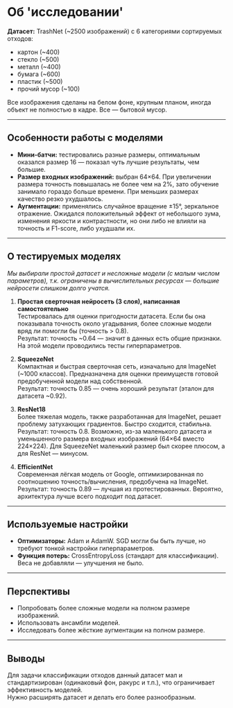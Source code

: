 # Об 'исследовании'

**Датасет:** TrashNet (~2500 изображений) с 6 категориями сортируемых отходов:  
- картон (~400)  
- стекло (~500)  
- металл (~400)  
- бумага (~600)  
- пластик (~500)  
- прочий мусор (~100)  

Все изображения сделаны на белом фоне, крупным планом, иногда объект не полностью в кадре. Все — бытовой мусор.

---

## Особенности работы с моделями

- **Мини-батчи:** тестировались разные размеры, оптимальным оказался размер 16 — показал чуть лучшие результаты, чем большие.  
- **Размер входных изображений:** выбран 64×64. При увеличении размера точность повышалась не более чем на 2%, зато обучение занимало гораздо больше времени. При меньших размерах качество резко ухудшалось.  
- **Аугментации:** применялись случайное вращение ±15°, зеркальное отражение. Ожидался положительный эффект от небольшого зума, изменения яркости и контрастности, но они либо не влияли на точность и F1-score, либо ухудшали их.

---

## О тестируемых моделях

*Мы выбирали простой датасет и несложные модели (с малым числом параметров), т.к. ограничены в вычислительных ресурсах — большие нейросети слишком долго учатся.*

1. **Простая сверточная нейросеть (3 слоя), написанная самостоятельно**  
   Тестировалась для оценки пригодности датасета. Если бы она показывала точность около угадывания, более сложные модели вряд ли помогли бы (точность > 0.8).  
   Результат: точность ~0.64 — значит в данных есть общие признаки. На этой модели проводились тесты гиперпараметров.

2. **SqueezeNet**  
   Компактная и быстрая сверточная сеть, изначально для ImageNet (~1000 классов). Предназначена для оценки преимуществ готовой предобученной модели над собственной.  
   Результат: точность 0.85 — очень хороший результат (эталон для датасета ~0.92).

3. **ResNet18**  
   Более тяжелая модель, также разработанная для ImageNet, решает проблему затухающих градиентов. Быстро сходится, стабильна.  
   Результат: точность 0.8. Возможно, из-за маленького датасета и уменьшенного размера входных изображений (64×64 вместо 224×224). Для SqueezeNet маленький размер был скорее плюсом, а для ResNet — минусом.

4. **EfficientNet**  
   Современная лёгкая модель от Google, оптимизированная по соотношению точность/вычисления, предобучена на ImageNet.  
   Результат: точность 0.89 — лучшая из протестированных. Вероятно, архитектура лучше всего подходит под датасет.

---

## Используемые настройки

- **Оптимизаторы:** Adam и AdamW. SGD могли бы быть лучше, но требуют тонкой настройки гиперпараметров.  
- **Функция потерь:** CrossEntropyLoss (стандарт для классификации). Веса не добавляли — улучшения не было.

---

## Перспективы

- Попробовать более сложные модели на полном размере изображений.  
- Использовать ансамбли моделей.  
- Исследовать более жёсткие аугментации на полном размере.

---

## Выводы

Для задачи классификации отходов данный датасет мал и стандартизирован (одинаковый фон, ракурс и т.п.), что ограничивает эффективность моделей.  
Нужно расширять датасет и делать его более разнообразным.
